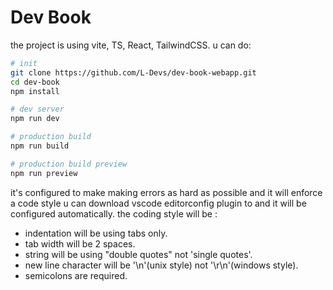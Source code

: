 # Dev Book

the project is using vite, TS, React, TailwindCSS. u can do:

```bash
# init
git clone https://github.com/L-Devs/dev-book-webapp.git
cd dev-book
npm install

# dev server
npm run dev

# production build
npm run build

# production build preview
npm run preview
```

it's configured to make making errors as hard as possible and it will enforce a code style u can download vscode editorconfig plugin to and it will be configured automatically. the coding style will be :

- indentation will be using tabs only.
- tab width will be 2 spaces.
- string will be using "double quotes" not 'single quotes'.
- new line character will be '\n'(unix style) not '\r\n'(windows style).
- semicolons are required.
